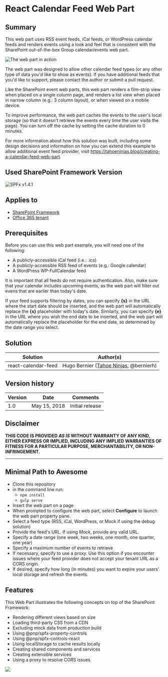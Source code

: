 # React Calendar Feed Web Part

## Summary
This web part uses RSS event feeds, iCal feeds, or WordPress calendar feeds and renders events using a look and feel that is consistent with the SharePoint out-of-the-box Group calendar/events web part.

![The web part in action](./assets/react-calendar-feed-demo.gif)

The web part was designed to allow other calendar feed types (or any other type of data you'd like to show as events). If you have additional feeds that you'd like to support, please contact the author or submit a pull request.

Like the SharePoint event web parts, this web part renders a film-strip view when placed on a single column page, and renders a list view when placed in narrow column (e.g.: 3 column layout), or when viewed on a mobile device.

To improve performance, the web part caches the events to the user's local storage (so that it doesn't retrieve the events every time the user visits the page). You can turn off the cache by setting the cache duration to 0 minutes.

For more information about how this solution was built, including some design decisions and information on how you can extend this example to allow additional event feed provider, visit https://tahoeninjas.blog/creating-a-calendar-feed-web-part.

## Used SharePoint Framework Version

![SPFx v1.4.1](https://img.shields.io/badge/SPFx-1.4.1-green.svg)

## Applies to

* [SharePoint Framework](https:/dev.office.com/sharepoint)
* [Office 365 tenant](https://dev.office.com/sharepoint/docs/spfx/set-up-your-development-environment)

## Prerequisites

Before you can use this web part example, you will need one of the following:

* A publicly-accessible iCal feed (i.e.: .ics)
* A publicly-accessible RSS feed of events (e.g.: Google calendar)
* A WordPress WP-FullCalendar feed

It is important that all feeds do not require authentication. Also, make sure that your calendar includes upcoming events, as the web part will filter out evens that are earlier than today's date.

If your feed supports filtering by dates, you can specify **{s}** in the URL where the start date should be inserted, and the web part will automatically replace the **{s}** placeholder with today's date. Similarly, you can specify **{e}** in the URL where you wish the end date to be inserted, and the web part will automatically replace the placeholder for the end date, as determined by the date range you select.

## Solution

Solution|Author(s)
--------|---------
react-calendar-feed | Hugo Bernier ([Tahoe Ninjas](http://tahoeninjas.blog), @bernierh)

## Version history

Version|Date|Comments
-------|----|--------
1.0|May 15, 2018|Initial release

## Disclaimer

**THIS CODE IS PROVIDED *AS IS* WITHOUT WARRANTY OF ANY KIND, EITHER EXPRESS OR IMPLIED, INCLUDING ANY IMPLIED WARRANTIES OF FITNESS FOR A PARTICULAR PURPOSE, MERCHANTABILITY, OR NON-INFRINGEMENT.**

---

## Minimal Path to Awesome

- Clone this repository
- in the command line run:
  - `npm install`
  - `gulp serve`
- Insert the web part on a page
- When prompted to configure the web part, select **Configure** to launch the web part property pane.
- Select a feed type (RSS, iCal, WordPress, or Mock if using the debug solution)
- Provide the feed's URL. If using _Mock_, provide any valid URL.
- Specify a date range (one week, two weeks, one month, one quarter, one year)
- Specify a maximum number of events to retrieve
- If necessary, specify to use a proxy. Use this option if you encounter issues where your feed provider does not accept your tenant URL as a CORS origin.
- If desired, specify how long (in minutes) you want to expire your users' local storage and refresh the events.

## Features
This Web Part illustrates the following concepts on top of the SharePoint Framework:

- Rendering different views based on size
- Loading third-party CSS from a CDN
- Excluding mock data from production build
- Using @pnp/spfx-property-controls
- Using @pnp/spfx-controls-react
- Using localStorage to cache results locally
- Creating shared components and services
- Creating extensible services
- Using a proxy to resolve CORS issues

<img src="https://telemetry.sharepointpnp.com/sp-dev-fx-webparts/samples/react-calendar-feed" />
